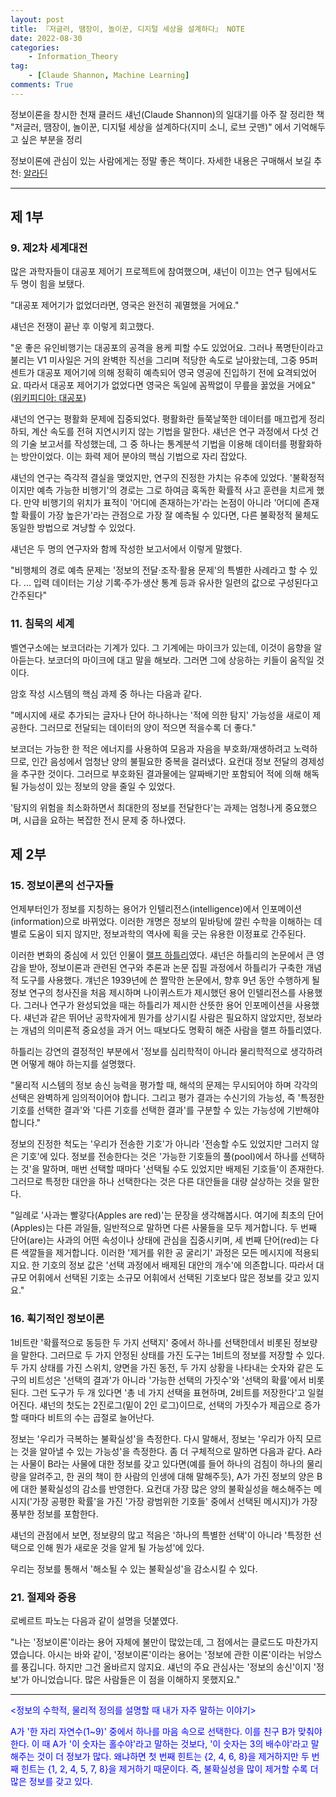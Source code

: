 ```yaml
---
layout: post
title: 『저글러, 땜장이, 놀이꾼, 디지털 세상을 설계하다』 NOTE
date: 2022-08-30
categories: 
    - Information_Theory
tag: 
    - [Claude Shannon, Machine Learning]
comments: True
---
```


정보이론을 창시한 천재 클러드 섀넌(Claude Shannon)의 일대기를 아주 잘 정리한 책 "저글러, 땜장이, 놀이꾼, 디지털 세상을 설계하다(지미 소니, 로브 굿맨)" 에서 기억해두고 싶은 부분을 정리

정보이론에 관심이 있는 사람에게는 정말 좋은 책이다. 자세한 내용은 구매해서 보길 추천: [알라딘](https://www.aladin.co.kr/shop/wproduct.aspx?ItemId=233747074)

***

## 제 1부

### 9. 제2차 세계대전

많은 과학자들이 대공포 제어기 프로젝트에 참여했으며, 섀넌이 이끄는 연구 팀에서도 두 명이 힘을 보탰다.

"대공포 제어기가 없었더라면, 영국은 완전히 궤멸했을 거에요."

섀넌은 전쟁이 끝난 후 이렇게 회고했다.

"운 좋은 유인비행기는 대공포의 공격을 용케 피할 수도 있었어요. 그러나 폭명탄이라고 불리는 V1 미사일은 거의 완벽한 직선을 그리며 적당한 속도로 날아왔는데, 그중 95퍼센트가 대공포 제어기에 의해 정확히 예측되어 영국 영공에 진입하기 전에 요격되었어요. 따라서 대공포 제어기가 없었다면 영국은 독일에 꼼짝없이 무릎을 꿇었을 거에요" ([위키피디아: 대공포](https://en.wikipedia.org/wiki/QF_3.7-inch_AA_gun))

섀넌의 연구는 평활화 문제에 집중되었다. 평활화란 들쭉날쭉한 데이터를 매끄럽게 정리하되, 계산 속도를 전혀 지연시키지 않는 기법을 말한다. 섀넌은 연구 과정에서 다섯 건의 기술 보고서를 작성했는데, 그 중 하나는 통계분석 기법을 이용해 데이터를 평활화하는 방안이었다. 이는 화력 제어 분야의 핵심 기법으로 자리 잡았다.

섀넌의 연구는 즉각적 결실을 맺었지만, 연구의 진정한 가치는 유추에 있었다. '불확정적이지만 예측 가능한 비행기'의 경로는 그로 하여금 혹독한 확률적 사고 훈련을 치르게 했다. 만약 비행기의 위치가 표적이 '어디에 존재하는가'라는 논점이 아니라 '어디에 존재할 확률이 가장 높은가'라는 관점으로 가장 잘 예측될 수 있다면, 다른 불확정적 물체도 동일한 방법으로 겨냥할 수 있었다.

섀넌은 두 명의 연구자와 함께 작성한 보고서에서 이렇게 말했다.

"비행체의 경로 예측 문제는 '정보의 전달·조작·활용 문제'의 특별한 사례라고 할 수 있다. ... 입력 데이터는 기상 기록·주가·생산 통계 등과 유사한 일련의 값으로 구성된다고 간주된다"



### 11. 침묵의 세계

벨연구소에는 보코더라는 기계가 있다. 그 기계에는 마이크가 있는데, 이것이 음향을 알아듣는다. 보코더의 마이크에 대고 말을 해보라. 그러면 그에 상응하는 키들이 움직일 것이다.

암호 작성 시스템의 핵심 과제 중 하나는 다음과 같다.

"메시지에 새로 추가되는 글자나 단어 하나하나는  '적에 의한 탐지' 가능성을 새로이 제공한다. 그러므로 전달되는 데이터의 양이 적으면 적을수록 더 좋다."

보코더는 가능한 한 적은 에너지를 사용하여 모음과 자음을 부호화/재생하려고 노력하므로, 인간 음성에서 엄청난 양의 불필요한 중복을 걸러냈다. 요컨대 정보 전달의 경제성을 추구한 것이다. 그러므로 부호화된 결과물에는 알짜배기만 포함되어 적에 의해 해독될 가능성이 있는 정보의 양을 줄일 수 있었다.

'탐지의 위험을 최소화하면서 최대한의 정보를 전달한다'는 과제는 엄청나게 중요했으며, 시급을 요하는 복잡한 전시 문제 중 하나였다. 



## 제 2부

### 15. 정보이론의 선구자들

언제부터인가 정보를 지칭하는 용어가 인텔리전스(intelligence)에서 인포메이션(information)으로 바뀌었다. 이러한 개명은 정보의 밑바탕에 깔린 수학을 이해하는 데 별로 도움이 되지 않지만, 정보과학의 역사에 획을 긋는 유용한 이정표로 간주된다.

이러한 변화의 중심에 서 있던 인물이 [랠프 하틀리](https://en.wikipedia.org/wiki/Ralph_Hartley)였다. 섀넌은 하틀리의 논문에서 큰 영감을 받아, 정보이론과 관련된 연구와 추론과 논문 집필 과정에서 하틀리가 구축한 개념적 도구를 사용했다. 걔넌은 1939년에 쓴 짤막한 논문에서, 향후 9년 동안 수행하게 될 정보 연구의 청사진을 처음 제시하며 나이퀴스트가 제시했던 용어 인텔리전스를 사용했다. 그러나 연구가 완성되었을 때는 하틀리가 제시한 산뜻한 용어 인포메이션을 사용했다. 섀넌과 같은 뛰어난 공학자에게 뭔가를 상기시킬 사람은 필요하지 않았지만, 정보라는 개념의 의미론적 중요성을 과거 어느 때보다도 명확히 해준 사람을 랠프 하틀리였다.

하틀리는 강연의 결정적인 부분에서 '정보를 심리학적이 아니라 물리학적으로 생각하려면 어떻게 해야 하는지를 설명했다.

"물리적 시스템의 정보 송신 능력을 평가할 때, 해석의 문제는 무시되어야 하며 각각의 선택은 완벽하게 임의적이어야 합니다. 그리고 평가 결과는 수신기의 가능성, 즉 '특정한 기호를 선택한 결과'와 '다른 기호를 선택한 결과'를 구분할 수 있는 가능성에 기반해야 합니다."

정보의 진정한 척도는 '우리가 전송한 기호'가 아니라 '전송할 수도 있었지만 그러지 않은 기호'에 있다. 정보를 전송한다는 것은 '가능한 기호들의 풀(pool)에서 하나를 선택하는 것'을 말하며, 매번 선택할 때마다 '선택될 수도 있었지만 배제된 기호들'이 존재한다. 그러므로 특정한 대안을 하나 선택한다는 것은 다른 대안들을 대량 살상하는 것을 말한다.

"일례로 '사과는 빨갛다(Apples are red)'는 문장을 생각해봅시다. 여기에 최초의 단어(Apples)는 다른 과일들, 일반적으로 말하면 다른 사물들을 모두 제거합니다. 두 번째 단어(are)는 사과의 어떤 속성이나 상태에 관심을 집중시키며, 세 번째 단어(red)는 다른 색깔들을 제거합니다. 이러한 '제거를 위한 공 굴리기' 과정은 모든 메시지에 적용되지요. 한 기호의 정보 값은 '선택 과정에서 배제된 대안의 개수'에 의존합니다. 따라서 대규모 어휘에서 선택된 기호는 소규모 어휘에서 선택된 기호보다 많은 정보를 갖고 있지요."



### 16. 획기적인 정보이론

1비트란 '확률적으로 동등한 두 가지 선택지' 중에서 하나를 선택한데서 비롯된 정보량을 말한다. 그러므로 두 가지 안정된 상태를 가진 도구는 1비트의 정보를 저장할 수 있다. 두 가지 상태를 가진 스위치, 양면을 가진 동전, 두 가지 상황을 나타내는 숫자와 같은 도구의 비트성은 '선택의 결과'가 아니라 '가능한 선택의 가짓수'와 '선택의 확률'에서 비롯된다. 그런 도구가 두 개 있다면 '총 네 가지 선택을 표현하며, 2비트를 저장한다'고 일컬어진다. 섀넌의 첫도는 2진로그(밑이 2인 로그)이므로, 선택의 가짓수가 제곱으로 증가할 때마다 비트의 수는 곱절로 늘어난다.

정보는 '우리가 극복하는 불확실성'을 측정한다. 다시 말해서, 정보는 '우리가 아직 모르는 것을 알아낼 수 있는 가능성'을 측정한다. 좀 더 구체적으로 말하면 다음과 같다. A라는 사물이 B라는 사물에 대한 정보를 갖고 있다면(예를 들어 하나의 검침이 하나의 물리량을 알려주고, 한 권의 책이 한 사람의 인생에 대해 말해주듯), A가 가진 정보의 양은 B에 대한 불확실성의 감소를 반영한다. 요컨대 가장 많은 양의 불확실성을 해소해주는 메시지('가장 공평한 확률'을 가진 '가장 광범위한 기호들' 중에서 선택된 메시지)가 가장 풍부한 정보를 포함한다.

섀넌의 관점에서 보면, 정보량의 많고 적음은 '하나의 특별한 선택'이 아니라 '특정한 선택으로 인해 뭔가 새로운 것을 알게 될 가능성'에 있다. 

우리는 정보를 통해서 '해소될 수 있는 불확실성'을 감소시킬 수 있다.



### 21. 절제와 중용

로베르트 파노는 다음과 같이 설명을 덧붙였다.

"나는 '정보이론'이라는 용어 자체에 불만이 많았는데, 그 점에서는 클로드도 마찬가지였습니다. 아시는 바와 같이, '정보이론'이라는 용어는 '정보에 관한 이론'이라는 뉘앙스를 풍깁니다. 하지만 그건 올바르지 않지요. 섀넌의 주요 관심사는 '정보의 송신'이지 '정보'가 아니었습니다. 많은 사람들은 이 점을 이해하지 못했지요."

---

<span style="color:blue"><정보의 수학적, 물리적 정의를 설명할 때 내가 자주 말하는 이야기></span> 

<span style="color:blue">A가 '한 자리 자연수(1~9)' 중에서 하나를 마음 속으로 선택한다. 이를 친구 B가 맞춰야 한다. 이 때 A가 '이 숫자는 홀수야'라고 말하는 것보다, '이 숫자는 3의 배수야'라고 말해주는 것이 더 정보가 많다. 왜냐하면 첫 번째 힌트는 {2, 4, 6, 8}을 제거하지만 두 번째 힌트는 {1, 2, 4, 5, 7, 8}을 제거하기 때문이다. 즉, 불확실성을 많이 제거할 수록 더 많은 정보를 갖고 있다.</span>
